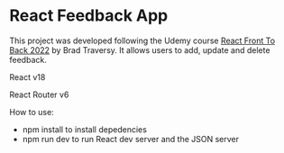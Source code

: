 # React Feedback App

This project was developed following the Udemy course [React Front To Back 2022](https://www.udemy.com/course/react-front-to-back-2022/) by Brad Traversy. It allows users to add, update and delete feedback.

React v18

React Router v6

How to use:

* npm install to install depedencies
* npm run dev to run React dev server and the JSON server




